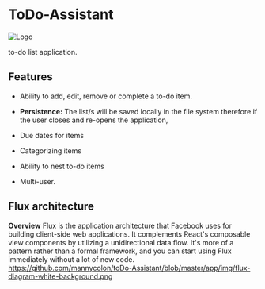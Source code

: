 # ToDo-Assistant
![Logo](https://github.com/mannycolon/toDo-Assistant/blob/master/app/img/logo.png "ToDo-Assistant")

to-do list application.

Features
---
- Ability to add, edit, remove or complete a to-do item.

- **Persistence:**  The list/s will be saved locally in the file system therefore if the user closes and re-opens the application,

- Due dates for items

- Categorizing items

- Ability to nest to-do items

- Multi-user.

Flux architecture
---
**Overview**
Flux is the application architecture that Facebook uses for building client-side web applications. It complements React's composable view components by utilizing a unidirectional data flow. It's more of a pattern rather than a formal framework, and you can start using Flux immediately without a lot of new code.
https://github.com/mannycolon/toDo-Assistant/blob/master/app/img/flux-diagram-white-background.png

